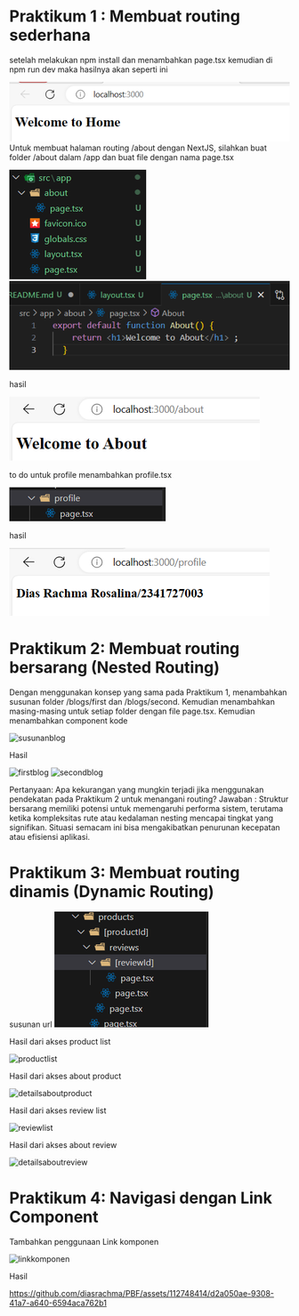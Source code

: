 # Praktikum 1 : Membuat routing sederhana
setelah melakukan npm install dan menambahkan page.tsx kemudian di npm run dev maka hasilnya akan seperti ini

![test](/routing-demo-main/1.Welcomehome.png)
Untuk membuat halaman routing /about dengan NextJS, silahkan buat folder /about dalam /app dan buat file dengan nama page.tsx

![test](/routing-demo-main/2.png)
![test](/routing-demo-main/3.png)

hasil

![test](/routing-demo-main/welcometoabout.png)

to do untuk profile menambahkan profile.tsx

![test](/routing-demo-main/tambahprofile.png)

hasil 

![test](/routing-demo-main/tambahpageprofile.png)

# Praktikum 2: Membuat routing bersarang (Nested Routing)
Dengan menggunakan konsep yang sama pada Praktikum 1, menambahkan susunan folder /blogs/first dan /blogs/second. Kemudian menambahkan masing-masing untuk setiap folder dengan file page.tsx. Kemudian menambahkan component kode

![susunanblog](https://github.com/diasrachma/PBF/assets/112748414/6cdc3ac0-289f-4037-841e-96975ca0f572)

Hasil

![firstblog](https://github.com/diasrachma/PBF/assets/112748414/d40a4f8f-cdcd-45b3-8c8b-ad2aaa1c8fd2)
![secondblog](https://github.com/diasrachma/PBF/assets/112748414/50d79201-3a8c-446e-a741-ca693bbffedd)

Pertanyaan: 
Apa kekurangan yang mungkin terjadi jika menggunakan pendekatan pada Praktikum 2 untuk menangani routing?
Jawaban :
Struktur bersarang memiliki potensi untuk memengaruhi performa sistem, terutama ketika kompleksitas rute atau kedalaman nesting mencapai tingkat yang signifikan. Situasi semacam ini bisa mengakibatkan penurunan kecepatan atau efisiensi aplikasi.

# Praktikum 3: Membuat routing dinamis (Dynamic Routing)
susunan url
![test](/routing-demo-main/apa.png)

Hasil dari akses product list

![productlist](https://github.com/diasrachma/PBF/assets/112748414/06181130-b850-42f6-9499-7dd5ad49d96f)

Hasil dari akses about product

![detailsaboutproduct](https://github.com/diasrachma/PBF/assets/112748414/c6e43574-59c5-40b9-ba42-2545c37b7253)

Hasil dari akses review list

![reviewlist](https://github.com/diasrachma/PBF/assets/112748414/2bf967d0-aeb8-4a98-91f2-608cde325cef)

Hasil dari akses about review

![detailsaboutreview](https://github.com/diasrachma/PBF/assets/112748414/c123f255-1838-4902-a391-a8b6fd776663)

# Praktikum 4: Navigasi dengan Link Component
Tambahkan penggunaan Link komponen

![linkkomponen](https://github.com/diasrachma/PBF/assets/112748414/36873bfb-6691-4594-994b-1cbc47f4bd9d)

Hasil

https://github.com/diasrachma/PBF/assets/112748414/d2a050ae-9308-41a7-a640-6594aca762b1



